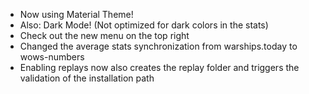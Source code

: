 ﻿* Now using Material Theme!
* Also: Dark Mode! (Not optimized for dark colors in the stats)
* Check out the new menu on the top right
* Changed the average stats synchronization from warships.today to wows-numbers
* Enabling replays now also creates the replay folder and triggers the validation of the installation path